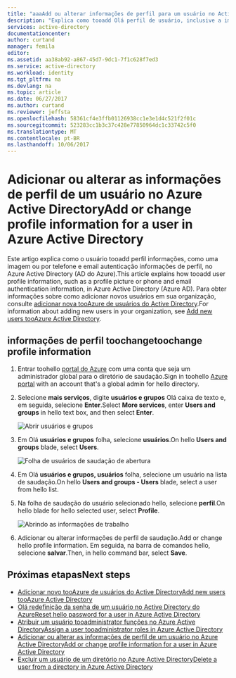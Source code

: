 ```yaml
---
title: "aaaAdd ou alterar informações de perfil para um usuário no Active Directory do Azure | Microsoft Docs"
description: "Explica como tooadd Olá perfil de usuário, inclusive a imagem do perfil, no Active Directory do Azure"
services: active-directory
documentationcenter: 
author: curtand
manager: femila
editor: 
ms.assetid: aa38ab92-a867-45d7-9dc1-7f1c628f7ed3
ms.service: active-directory
ms.workload: identity
ms.tgt_pltfrm: na
ms.devlang: na
ms.topic: article
ms.date: 06/27/2017
ms.author: curtand
ms.reviewer: jeffsta
ms.openlocfilehash: 58361cf4e3ffb01126938cc1e3e1d4c521f2f01c
ms.sourcegitcommit: 523283cc1b3c37c428e77850964dc1c33742c5f0
ms.translationtype: MT
ms.contentlocale: pt-BR
ms.lasthandoff: 10/06/2017
---
```

# <a name="add-or-change-profile-information-for-a-user-in-azure-active-directory"></a><span data-ttu-id="23e60-103">Adicionar ou alterar as informações de perfil de um usuário no Azure Active Directory</span><span class="sxs-lookup"><span data-stu-id="23e60-103">Add or change profile information for a user in Azure Active Directory</span></span>
<span data-ttu-id="23e60-104">Este artigo explica como o usuário tooadd perfil informações, como uma imagem ou por telefone e email autenticação informações de perfil, no Azure Active Directory (AD do Azure).</span><span class="sxs-lookup"><span data-stu-id="23e60-104">This article explains how tooadd user profile information, such as a profile picture or phone and email authentication information, in Azure Active Directory (Azure AD).</span></span> <span data-ttu-id="23e60-105">Para obter informações sobre como adicionar novos usuários em sua organização, consulte [adicionar nova tooAzure de usuários do Active Directory](active-directory-users-create-azure-portal.md).</span><span class="sxs-lookup"><span data-stu-id="23e60-105">For information about adding new users in your organization, see [Add new users tooAzure Active Directory](active-directory-users-create-azure-portal.md).</span></span>

## <a name="toochange-profile-information"></a><span data-ttu-id="23e60-106">informações de perfil toochange</span><span class="sxs-lookup"><span data-stu-id="23e60-106">toochange profile information</span></span>
1. <span data-ttu-id="23e60-107">Entrar toohello [portal do Azure](https://portal.azure.com) com uma conta que seja um administrador global para o diretório de saudação.</span><span class="sxs-lookup"><span data-stu-id="23e60-107">Sign in toohello [Azure portal](https://portal.azure.com) with an account that's a global admin for hello directory.</span></span>
2. <span data-ttu-id="23e60-108">Selecione **mais serviços**, digite **usuários e grupos** Olá caixa de texto e, em seguida, selecione **Enter**.</span><span class="sxs-lookup"><span data-stu-id="23e60-108">Select **More services**, enter **Users and groups** in hello text box, and then select **Enter**.</span></span>

   ![Abrir usuários e grupos](./media/active-directory-users-profile-azure-portal/create-users-user-management.png)
3. <span data-ttu-id="23e60-110">Em Olá **usuários e grupos** folha, selecione **usuários**.</span><span class="sxs-lookup"><span data-stu-id="23e60-110">On hello **Users and groups** blade, select **Users**.</span></span>

   ![Folha de usuários de saudação de abertura](./media/active-directory-users-profile-azure-portal/create-users-open-users-blade.png)
4. <span data-ttu-id="23e60-112">Em Olá **usuários e grupos, usuários** folha, selecione um usuário na lista de saudação.</span><span class="sxs-lookup"><span data-stu-id="23e60-112">On hello **Users and groups - Users** blade, select a user from hello list.</span></span>
5. <span data-ttu-id="23e60-113">Na folha de saudação do usuário selecionado hello, selecione **perfil**.</span><span class="sxs-lookup"><span data-stu-id="23e60-113">On hello blade for hello selected user, select **Profile**.</span></span>

    ![Abrindo as informações de trabalho](./media/active-directory-users-profile-azure-portal/active-directory-create-users-profile.png)
6. <span data-ttu-id="23e60-115">Adicionar ou alterar informações de perfil de saudação.</span><span class="sxs-lookup"><span data-stu-id="23e60-115">Add or change hello profile information.</span></span> <span data-ttu-id="23e60-116">Em seguida, na barra de comandos hello, selecione **salvar**.</span><span class="sxs-lookup"><span data-stu-id="23e60-116">Then, in hello command bar, select **Save**.</span></span>

## <a name="next-steps"></a><span data-ttu-id="23e60-117">Próximas etapas</span><span class="sxs-lookup"><span data-stu-id="23e60-117">Next steps</span></span>
* [<span data-ttu-id="23e60-118">Adicionar novo tooAzure de usuários do Active Directory</span><span class="sxs-lookup"><span data-stu-id="23e60-118">Add new users tooAzure Active Directory</span></span>](active-directory-users-create-azure-portal.md)
* [<span data-ttu-id="23e60-119">Olá redefinição da senha de um usuário no Active Directory do Azure</span><span class="sxs-lookup"><span data-stu-id="23e60-119">Reset hello password for a user in Azure Active Directory</span></span>](active-directory-users-reset-password-azure-portal.md)
* [<span data-ttu-id="23e60-120">Atribuir um usuário tooadministrator funções no Azure Active Directory</span><span class="sxs-lookup"><span data-stu-id="23e60-120">Assign a user tooadministrator roles in Azure Active Directory</span></span>](active-directory-users-assign-role-azure-portal.md)
* [<span data-ttu-id="23e60-121">Adicionar ou alterar as informações de perfil de um usuário no Azure Active Directory</span><span class="sxs-lookup"><span data-stu-id="23e60-121">Add or change profile information for a user in Azure Active Directory</span></span>](active-directory-users-work-info-azure-portal.md)
* [<span data-ttu-id="23e60-122">Excluir um usuário de um diretório no Azure Active Directory</span><span class="sxs-lookup"><span data-stu-id="23e60-122">Delete a user from a directory in Azure Active Directory</span></span>](active-directory-users-delete-user-azure-portal.md)
